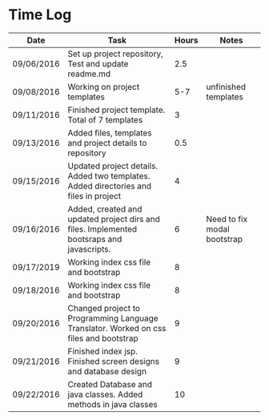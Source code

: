 # Time Log

| Date | Task | Hours | Notes|
|------|------|-------|------|
|09/06/2016|Set up project repository, Test and update readme.md|2.5||
|09/08/2016|Working on project templates| 5-7 | unfinished templates|
|09/11/2016|Finished project template. Total of 7 templates| 3 ||
|09/13/2016|Added files, templates and project details to repository|0.5||
|09/15/2016|Updated project details. Added two templates. Added directories and files in project|4||
|09/16/2016|Added, created and updated project dirs and files. Implemented bootsraps and javascripts.|6|Need to fix modal bootstrap|
|09/17/2019|Working index css file and bootstrap| 8 ||
|09/18/2016|Working index css file and bootstrap| 8 ||
|09/20/2016|Changed project to Programming Language Translator. Worked on css files and bootstrap| 9 ||
|09/21/2016|Finished index jsp. Finished screen designs and database design| 9 ||
|09/22/2016|Created Database and java classes. Added methods in java classes| 10 | |
